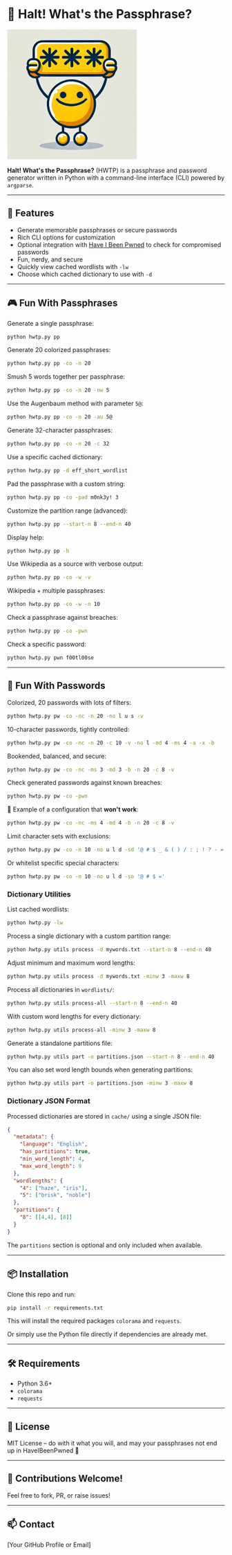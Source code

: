 # 🛑 Halt! What's the Passphrase?

<img src="HWTP.jpg" alt="Halt! What's the Passphrase?" width="300">

**Halt! What's the Passphrase?** (HWTP) is a passphrase and password generator written in Python with a command-line interface (CLI) powered by `argparse`.

---

## 🚀 Features

- Generate memorable passphrases or secure passwords
- Rich CLI options for customization
- Optional integration with [Have I Been Pwned](https://haveibeenpwned.com/) to check for compromised passwords
- Fun, nerdy, and secure
- Quickly view cached wordlists with `-lw`
- Choose which cached dictionary to use with `-d`

---

## 🎮 Fun With Passphrases

Generate a single passphrase:
```bash
python hwtp.py pp
```

Generate 20 colorized passphrases:
```bash
python hwtp.py pp -co -n 20
```

Smush 5 words together per passphrase:
```bash
python hwtp.py pp -co -n 20 -nw 5
```

Use the Augenbaum method with parameter `5@`:
```bash
python hwtp.py pp -co -n 20 -au 5@
```

Generate 32-character passphrases:
```bash
python hwtp.py pp -co -n 20 -c 32
```

Use a specific cached dictionary:
```bash
python hwtp.py pp -d eff_short_wordlist
```

Pad the passphrase with a custom string:
```bash
python hwtp.py pp -co -pad m0nk3y! 3
```

Customize the partition range (advanced):
```bash
python hwtp.py pp --start-n 8 --end-n 40
```

Display help:
```bash
python hwtp.py pp -h
```

Use Wikipedia as a source with verbose output:
```bash
python hwtp.py pp -co -w -v
```

Wikipedia + multiple passphrases:
```bash
python hwtp.py pp -co -w -n 10
```

Check a passphrase against breaches:
```bash
python hwtp.py pp -co -pwn
```

Check a specific password:
```bash
python hwtp.py pwn f00tl00se
```

---

## 🔐 Fun With Passwords

Colorized, 20 passwords with lots of filters:
```bash
python hwtp.py pw -co -nc -n 20 -no l u s -v
```

10-character passwords, tightly controlled:
```bash
python hwtp.py pw -co -nc -n 20 -c 10 -v -no l -md 4 -ms 4 -a -x -b
```

Bookended, balanced, and secure:
```bash
python hwtp.py pw -co -nc -ms 3 -md 3 -b -n 20 -c 8 -v
```

Check generated passwords against known breaches:
```bash
python hwtp.py pw -co -pwn
```

🔴 Example of a configuration that **won't work**:
```bash
python hwtp.py pw -co -nc -ms 4 -md 4 -b -n 20 -c 8 -v
```

Limit character sets with exclusions:
```bash
python hwtp.py pw -co -n 10 -no u l d -sd '@ # $ _ & ( ) / : ; ! ? - ='
```

Or whitelist specific special characters:
```bash
python hwtp.py pw -co -n 10 -no u l d -so '@ # $ ='
```

### Dictionary Utilities

List cached wordlists:
```bash
python hwtp.py -lw
```

Process a single dictionary with a custom partition range:
```bash
python hwtp.py utils process -d mywords.txt --start-n 8 --end-n 40
```
Adjust minimum and maximum word lengths:
```bash
python hwtp.py utils process -d mywords.txt -minw 3 -maxw 8
```

Process all dictionaries in `wordlists/`:
```bash
python hwtp.py utils process-all --start-n 8 --end-n 40
```
With custom word lengths for every dictionary:
```bash
python hwtp.py utils process-all -minw 3 -maxw 8
```

Generate a standalone partitions file:
```bash
python hwtp.py utils part -o partitions.json --start-n 8 --end-n 40
```
You can also set word length bounds when generating partitions:
```bash
python hwtp.py utils part -o partitions.json -minw 3 -maxw 8
```

### Dictionary JSON Format

Processed dictionaries are stored in `cache/` using a single JSON file:

```json
{
  "metadata": {
    "language": "English",
    "has_partitions": true,
    "min_word_length": 4,
    "max_word_length": 9
  },
  "wordlengths": {
    "4": ["haze", "iris"],
    "5": ["brisk", "noble"]
  },
  "partitions": {
    "8": [[4,4], [8]]
  }
}
```
The `partitions` section is optional and only included when available.

---

## 📦 Installation

Clone this repo and run:
```bash
pip install -r requirements.txt
```
This will install the required packages `colorama` and `requests`.

Or simply use the Python file directly if dependencies are already met.

---

## 🛠 Requirements

- Python 3.6+
- `colorama`
- `requests`

---

## 🧠 License

MIT License – do with it what you will, and may your passphrases not end up in HaveIBeenPwned 💪

---

## 🙌 Contributions Welcome!

Feel free to fork, PR, or raise issues!

---

## 📫 Contact

[Your GitHub Profile or Email]
